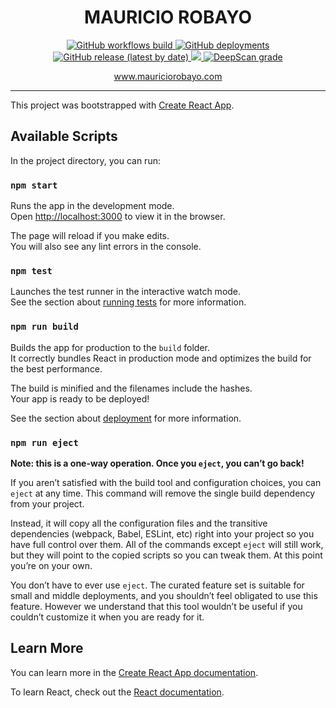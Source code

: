 <p align="center">
  <h1 align="center">MAURICIO ROBAYO</h1>
  <p align="center">
    <a href="https://github.com/MauricioRobayo/mauriciorobayo.github.io/actions?query=workflow%3Abuild">
      <img src="https://github.com/MauricioRobayo/mauriciorobayo.github.io/workflows/build/badge.svg" alt="GitHub workflows build">
    </a>
    <a href="https://github.com/MauricioRobayo/mauriciorobayo.github.io/deployments/activity_log?environment=github-pages">
      <img alt="GitHub deployments" src="https://img.shields.io/github/deployments/MauricioRobayo/mauriciorobayo.github.io/github-pages?label=deplyment" alt="GitHub deployments github pages">
    </a>
    <a href=>
      <img src="https://img.shields.io/github/v/release/MauricioRobayo/mauriciorobayo.github.io" alt="GitHub release (latest by date)">
    </a>
    <a href="https://codecov.io/gh/MauricioRobayo/mauriciorobayo.github.io">
      <img src="https://codecov.io/gh/MauricioRobayo/mauriciorobayo.github.io/branch/develop/graph/badge.svg" />
    </a>
    <a href="https://deepscan.io/dashboard#view=project&tid=5008&pid=12663&bid=198294">
      <img src="https://deepscan.io/api/teams/5008/projects/12663/branches/198294/badge/grade.svg" alt="DeepScan grade">
    </a>
  </p>
  <p align="center"><a href="https://www.mauriciorobayo.com">www.mauriciorobayo.com</a></p>
</p>

---

This project was bootstrapped with [Create React App](https://github.com/facebook/create-react-app).

## Available Scripts

In the project directory, you can run:

### `npm start`

Runs the app in the development mode.<br />
Open [http://localhost:3000](http://localhost:3000) to view it in the browser.

The page will reload if you make edits.<br />
You will also see any lint errors in the console.

### `npm test`

Launches the test runner in the interactive watch mode.<br />
See the section about [running tests](https://facebook.github.io/create-react-app/docs/running-tests) for more information.

### `npm run build`

Builds the app for production to the `build` folder.<br />
It correctly bundles React in production mode and optimizes the build for the best performance.

The build is minified and the filenames include the hashes.<br />
Your app is ready to be deployed!

See the section about [deployment](https://facebook.github.io/create-react-app/docs/deployment) for more information.

### `npm run eject`

**Note: this is a one-way operation. Once you `eject`, you can’t go back!**

If you aren’t satisfied with the build tool and configuration choices, you can `eject` at any time. This command will remove the single build dependency from your project.

Instead, it will copy all the configuration files and the transitive dependencies (webpack, Babel, ESLint, etc) right into your project so you have full control over them. All of the commands except `eject` will still work, but they will point to the copied scripts so you can tweak them. At this point you’re on your own.

You don’t have to ever use `eject`. The curated feature set is suitable for small and middle deployments, and you shouldn’t feel obligated to use this feature. However we understand that this tool wouldn’t be useful if you couldn’t customize it when you are ready for it.

## Learn More

You can learn more in the [Create React App documentation](https://facebook.github.io/create-react-app/docs/getting-started).

To learn React, check out the [React documentation](https://reactjs.org/).
